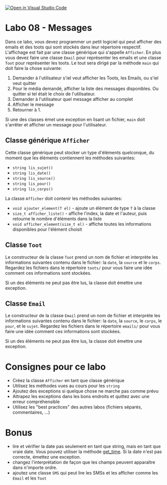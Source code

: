 [![Open in Visual Studio Code](https://classroom.github.com/assets/open-in-vscode-c66648af7eb3fe8bc4f294546bfd86ef473780cde1dea487d3c4ff354943c9ae.svg)](https://classroom.github.com/online_ide?assignment_repo_id=9765449&assignment_repo_type=AssignmentRepo)
# Labo 08 - Messages

Dans ce labo, vous devez programmer un petit logiciel qui peut afficher des
emails et des toots qui sont stockés dans leur répertoire respectif.
L'affichage est fait par une classe générique qui s'appelle `Afficher`.
En plus vous devez faire une classe `Email` pour représenter les emails
et une classe `Toot` pour représenter les toots.
Le tout sera dirigé par la méthode `main` qui doit faire la chose suivante:

1. Demander à l'utilisateur s'iel veut afficher les Toots, les Emails, ou
s'iel veut quitter
2. Pour le média demandé, afficher la liste des messages disponibles.
Ou quitter si tel était le choix de l'utilisateur.
3. Demander à l'utilisateur quel message afficher au complet
4. Afficher le message
5. Retourner à 1.

Si une des classes émet une exception en lisant un fichier, `main` doit s'arrêter
et afficher un message pour l'utilisateur.

## Classe générique `Afficher`

Cette classe générique peut stocker un type d'éléments quelconque, du moment
que les éléments contiennent les méthodes suivantes:
- `string lis_sujet()`
- `string lis_date()`
- `string lis_source()`
- `string lis_pour()`
- `string lis_corps()`

La classe `Afficher` doit contenir les méthodes suivantes:

- `void ajouter_element(T el)` - ajoute un élément de type `T` à la classe
- `size_t afficher_liste()` - affiche l'index, la date et l'auteur, 
puis retourne le nombre d'éléments dans la liste
- `void afficher_element(size_t el)` - affiche toutes les informations disponibles pour
l'élément choisit

## Classe `Toot`

Le constructeur de la classe `Toot` prend un nom de fichier et interprète les
informations suivantes contenu dans le fichier: la `date`, la `source` et le `corps`.
Regardez les fichiers dans le répertoire `toots/` pour vous faire une idée comment
ces informations sont stockées.

Si un des éléments ne peut pas être lus, la classe doit émettre une exception.

## Classe `Email`

Le constructeur de la classe `Email` prend un nom de fichier et interprète les
informations suivantes contenu dans le fichier: la `date`, la `source`, le `corps`,
le `pour`, et le `sujet`.
Regardez les fichiers dans le répertoire `emails/` pour vous faire une idée comment
ces informations sont stockées.

Si un des éléments ne peut pas être lus, la classe doit émettre une exception.

# Consignes pour ce labo

- Créez la classe `Afficher` en tant que classe générique
- Utilisez les méthodes vues au cours pour les `string`
- Ajoutez des exceptions si quelque chose ne marche pas comme prévu
- Attrapez les exceptions dans les bons endroits et quittez avec une erreur compréhensible
- Utilisez les "best practices" des autres labos (fichiers séparés, commentaires, ...)

# Bonus

- lire et vérifier la date pas seulement en tant que string, mais en tant que
vraie date. Vous pouvez utiliser la méthode [get_time](https://en.cppreference.com/w/cpp/io/manip/get_time).
Si la date n'est pas correcte, émettez une exception.
- changez l'interprétation de façon que les champs peuvent apparaître dans n'importe
ordre.
- ajoutez une classe `SMS` qui peut lire les SMSs et les afficher comme les `Email` et les
`Toot`